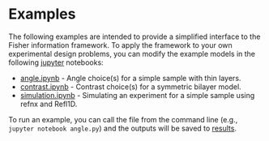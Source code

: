# Examples
The following examples are intended to provide a simplified interface to the Fisher information framework. To apply the framework to your own experimental design problems, you can modify the example models in the following [jupyter](https://jupyter.org) notebooks:
* [angle.ipynb](/examples/angle.ipynb) - Angle choice(s) for a simple sample with thin layers.
* [contrast.ipynb](/examples/contrast.ipynb) - Contrast choice(s) for a symmetric bilayer model.
* [simulation.ipynb](/examples/simulation.ipynb) - Simulating an experiment for a simple sample using refnx and Refl1D.

To run an example, you can call the file from the command line (e.g., ```jupyter notebook angle.py```) and the outputs will be saved to [results](/examples/results).

